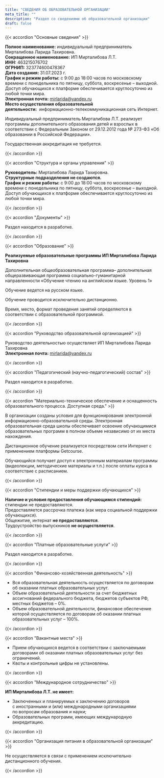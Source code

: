 ```yaml
---
title: "СВЕДЕНИЯ ОБ ОБРАЗОВАТЕЛЬНОЙ ОРГАНИЗАЦИИ"
meta_title: ""
description: "Раздел со сведениями об образовательной организации"
draft: false
---
```


{{< accordion "Основные сведения" >}}

**Полное наименование:** индивидуальный предприниматель Мирталибова Ларида Тахировна.  
**Сокращенное наименование:** ИП Мирталибова Л.Т.  
**ИНН:** 463215076702  
**ОГРНИП:** 323774600478367  
**Дата создания:** 31.07.2023 г.  
**График и режим работы:** с 9:00 до 18:00 часов по московскому времени с понедельника по пятницу, суббота, воскресенье – выходной. Доступ обучающихся к платформе обеспечивается круглосуточно из любой точки мира.  
**Электронная почта:** mirlarida@yandex.ru  
**Место осуществления образовательной деятельности:**  информационно-телекоммуникационная сеть Интернет.

Индивидуальный предприниматель Мирталибова Л.Т. реализует программы дополнительного образования детей и взрослых в соответствии с Федеральным Законом от 29.12.2012 года № 273-ФЗ «Об образовании в Российской Федерации».

Государственная аккредитация не требуется.

{{< /accordion >}}

{{< accordion "Структура и органы управления" >}}

**Руководитель:** Мирталибова Ларида Тахировна.  
**Структурные подразделения не создаются.**  
**График и режим работы:** с 9:00 до 18:00 часов по московскому времени с понедельника по пятницу, суббота, воскресенье – выходной. Доступ обучающихся к платформе обеспечивается круглосуточно из любой точки мира.

{{< /accordion >}}

{{< accordion "Документы" >}}

Раздел находится в разработке. 

{{< /accordion >}}

{{< accordion "Образование" >}}

**Реализуемые образовательные программы ИП Мирталибова Ларида Тахировна**

Дополнительная общеобразовательная программа– дополнительная общеразвивающая программа социально-гуманитарной направленности «Обучение чтению на английском языке. Уровень 1»

Обучение ведется на русском языке.

Обучение проводится исключительно дистанционно.

Время, место, формат проведения занятий определяются в соответствии с образовательной программой.

{{< /accordion >}}

{{< accordion "Руководство образовательной организацией" >}}

Руководство деятельностью осуществляет ИП Мирталибова Ларида Тахировна  
**Электронная почта:** mirlarida@yandex.ru  

{{< /accordion >}}

{{< accordion "Педагогический (научно-педагогический) состав" >}}

Раздел находится в разработке.

{{< /accordion >}}

{{< accordion "Материально-техническое обеспечение и оснащенность образовательного процесса. Доступная среда." >}}

В организации созданы условия для функционирования электронной информационно-образовательной среды. Электронная образовательная среда школы обеспечивает освоение обучающимися образовательных программ в полном объеме независимо от их места нахождения.

Дистанционное обучение реализуется посредством сети Интернет с применением платформы Getcourse.

Обучающийся получает доступ к электронным материалам программы (видеолекции, методические материалы и т.п.) после оплаты курса в соответствие с расписанием.

{{< /accordion >}}

{{< accordion "Стипендии и меры поддержки обучающихся" >}}

**Наличие и условия предоставления обучающимся стипендий:** стипендии не предоставляются.  
Предоставляется рассрочка платежа (как мера социальной поддержки обучающихся).  
Общежитие, интернат **не предоставляются**.  
Трудоустройство выпускников **не осуществляется**.

{{< /accordion >}}

{{< accordion "Платные образовательные услуги" >}}

Раздел находится в разработке. 

{{< /accordion >}}

{{< accordion "Финансово-хозяйственная деятельность" >}}

- Вся образовательная деятельность осуществляется по договорам об оказании платных образовательных услуг.
- Объем образовательной деятельности за счет бюджетных ассигнований федерального бюджета, бюджетов субъектов РФ, местных бюджетов – 0%.
- Объем образовательной деятельности, финансовое обеспечение которой осуществляется по договорам об оказании платных образовательных услуг – 100%.

{{< /accordion >}}

{{< accordion "Вакантные места" >}}

- Прием обучающихся ведется в соответствии с заключаемыми договорами об оказании платных образовательных услуг без ограничений.
- Квоты и контрольные цифры не установлены.

{{< /accordion >}}

{{< accordion "Международное сотрудничество" >}}

**ИП Мирталибова Л.Т. не имеет:**

- Заключенных и планируемых к заключению договоров с иностранными и (или) международными организациями по вопросам образования и науки;
- Образовательных программ, имеющих международную аккредитацию.

{{< /accordion >}}

{{< accordion "Организация питания в образовательной организации" >}}

Не осуществляется в связи с применением исключительно дистанционного обучения.

{{< /accordion >}}
